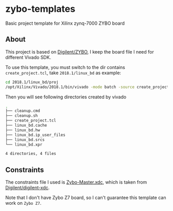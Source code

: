 # zybo-templates
Basic project template for Xilinx zynq-7000 ZYBO board

## About

This project is based on [Digilent/ZYBO](https://github.com/Digilent/ZYBO), I keep the board file I need for different Vivado SDK.

To use this template, you must switch to the dir contains `create_project.tcl`, take `2018.1/linux_bd` as example:

```sh
cd 2018.1/linux_bd/proj
/opt/Xilinx/Vivado/2018.1/bin/vivado -mode batch -source create_project.tcl
```

Then you will see following directories created by vivado

```sh
.
├── cleanup.cmd
├── cleanup.sh
├── create_project.tcl
├── linux_bd.cache
├── linux_bd.hw
├── linux_bd.ip_user_files
├── linux_bd.srcs
└── linux_bd.xpr

4 directories, 4 files

```

## Constraints

The constraints file I used is [Zybo-Master.xdc](https://raw.githubusercontent.com/coldnew/zybo-templates/master/Zybo-Master.xdc), which is taken from [Digilent/digilent-xdc](https://github.com/Digilent/digilent-xdc). 

Note that I don't have Zybo Z7 board, so I can't guarantee this template can work on `Zybo Z7`.
